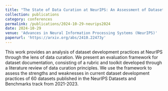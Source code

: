 ```yaml
---
title: "The State of Data Curation at NeurIPS: An Assessment of Dataset Development Practices in the Datasets and Benchmarks Track"
collection: publications
category: conferences
permalink: /publications/2024-10-29-neurips2024
date: 2024-10-29
venue: 'Advances in Neural Information Processing Systems (NeurIPS)'
paperurl: 'https://arxiv.org/abs/2410.22473y'
---
```

This work provides an analysis of dataset development practices at NeurIPS through the lens of data curation. We present an evaluation framework for dataset documentation, consisting of a rubric and toolkit developed through a literature review of data curation principles. We use the framework to assess the strengths and weaknesses in current dataset development practices of 60 datasets published in the NeurIPS Datasets and Benchmarks track from 2021-2023. 